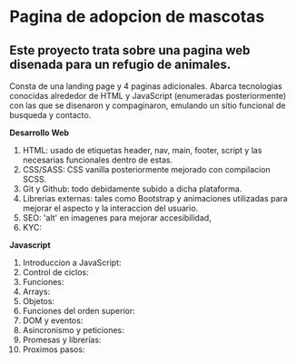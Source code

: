 # Pagina de adopcion de mascotas

## Este proyecto trata sobre una pagina web disenada para un refugio de animales.

Consta de una landing page y 4 paginas adicionales. Abarca tecnologias conocidas alrededor de HTML y JavaScript (enumeradas posteriormente) con las que se disenaron y compaginaron, emulando un sitio funcional de busqueda y contacto.

**Desarrollo Web**

1.  HTML: usado de etiquetas header, nav, main, footer, script y las necesarias funcionales dentro de estas.
2.  CSS/SASS: CSS vanilla posteriormente mejorado con compilacion SCSS.
3.  Git y Github: todo debidamente subido a dicha plataforma.
4.  Librerias externas: tales como Bootstrap y animaciones utilizadas para mejorar el aspecto y la interaccion del usuario.
5.  SEO: 'alt' en imagenes para mejorar accesibilidad,
6.  KYC:

**Javascript**

1.  Introduccion a JavaScript:
2.  Control de ciclos:
3.  Funciones:
4.  Arrays:
5.  Objetos:
6.  Funciones del orden superior:
7.  DOM y eventos:
8.  Asincronismo y peticiones:
9.  Promesas y librerías:
10. Proximos pasos:
